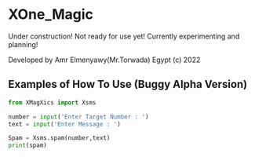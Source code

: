 # XOne_Magic

Under construction! Not ready for use yet! Currently experimenting and planning!

Developed by Amr Elmenyawy(Mr.Torwada) Egypt (c) 2022

## Examples of How To Use (Buggy Alpha Version)


```python
from XMagXics import Xsms

number = input('Enter Target Number : ')
text = input('Enter Message : ')

Spam = Xsms.spam(number,text)
print(spam)
```